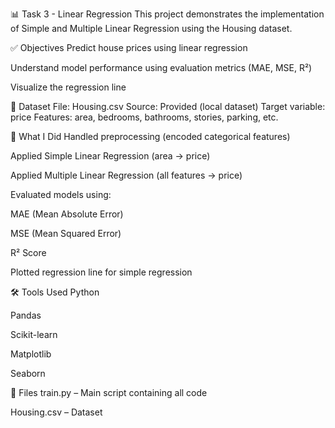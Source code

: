 📊 Task 3 - Linear Regression
This project demonstrates the implementation of Simple and Multiple Linear Regression using the Housing dataset.

✅ Objectives
Predict house prices using linear regression

Understand model performance using evaluation metrics (MAE, MSE, R²)

Visualize the regression line

📁 Dataset
File: Housing.csv
Source: Provided (local dataset)
Target variable: price
Features: area, bedrooms, bathrooms, stories, parking, etc.

🧠 What I Did
Handled preprocessing (encoded categorical features)

Applied Simple Linear Regression (area → price)

Applied Multiple Linear Regression (all features → price)

Evaluated models using:

MAE (Mean Absolute Error)

MSE (Mean Squared Error)

R² Score

Plotted regression line for simple regression

🛠️ Tools Used
Python

Pandas

Scikit-learn

Matplotlib

Seaborn

📌 Files
train.py – Main script containing all code

Housing.csv – Dataset

